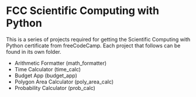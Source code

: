 # FCC Scientific Computing with Python

This is a series of projects required for getting the Scientific Computing with Python certificate from freeCodeCamp. Each project that follows can be found in its own folder.

- Arithmetic Formatter (math_formatter)
- Time Calculator (time_calc)
- Budget App (budget_app)
- Polygon Area Calculator (poly_area_calc)
- Probability Calculator (prob_calc)
